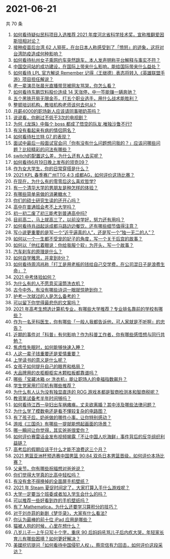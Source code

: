 # 2021-06-21

共 70 条

<!-- BEGIN -->
<!-- 最后更新时间 Mon Jun 21 2021 04:01:38 GMT+0800 (China Standard Time) -->

1. [如何看待疑似民科项目入选推荐 2021
   年度河北省科学技术奖，宣称推翻爱因斯坦相对论？](https://www.zhihu.com/question/465966475)
2. [接种疫苗后台湾 62
   人猝死，在台日本人称感受到了「愤怒」的迹象，这将对台湾防疫造成何种影响？](https://www.zhihu.com/question/466110239)
3. [如何看待杭州女子乘网约车突然跳车，本人发声明称平台解释与事实不符？](https://www.zhihu.com/question/465856176)
4. [中国空间站的成功建设，在国际上带来什么影响，能给国际带来什么益处？](https://www.zhihu.com/question/465703732)
5. [如何看待 LPL 官方解说 Remember
   记得（王继德）表态将转入《英雄联盟手游》项目担任解说？](https://www.zhihu.com/question/465610838)
6. [老一辈演员张晨光直播带货被网友骂哭，你怎么看？](https://www.zhihu.com/question/465922667)
7. [如何看待东鹏饮料股价连续 14 天涨停，中一签能赚一辆奔驰？](https://www.zhihu.com/question/465492977)
8. [五个黑铁开局无限金币，打五个职业选手，用什么战术能胜利？](https://www.zhihu.com/question/460139174)
9. [整顿培训机构，教培机构老师该何去何从?](https://www.zhihu.com/question/463008808)
10. [月薪4000的职场新人应该请同事喝奶茶吗？](https://www.zhihu.com/question/466090577)
11. [说说看，你刷过不低于3次的电视剧？](https://www.zhihu.com/question/457564696)
12. [为何《龙珠》中每个 boss 都成了悟空的队友,唯独沙鲁不行?](https://www.zhihu.com/question/464605306)
13. [有没有看起来有病的情侣网名？](https://www.zhihu.com/question/460193137)
14. [如何看待杜兰特 G7 的表现？](https://www.zhihu.com/question/466100708)
15. [面试中最后一般面试官会问「你有没有什么问题想问我的？」应该问哪些问题？比较精彩的问法有哪些？](https://www.zhihu.com/question/21559274)
16. [switch的配置这么差，为什么还有人去买呢？](https://www.zhihu.com/question/464901398)
17. [如何看待6月19日晚上发布的领克09？](https://www.zhihu.com/question/466043949)
18. [作为女大学生，你的日常穿搭是什么？](https://www.zhihu.com/question/317964300)
19. [2021 KPL 春季赛广州TTG 4:3
    成都AG，如何评价这场比赛？](https://www.zhihu.com/question/466215624)
20. [在现在，为什么有的零零后这么喜欢哲学?](https://www.zhihu.com/question/436744133)
21. [有一个清华大学的男朋友是种怎样的体验？](https://www.zhihu.com/question/30174174)
22. [有哪些简单易做的消暑糖水？](https://www.zhihu.com/question/20362705)
23. [你们的硕士研究生读的还开心吗？](https://www.zhihu.com/question/455981846)
24. [高中在普通班会考不上大学吗？](https://www.zhihu.com/question/458586665)
25. [初一初二废了初三能考到普通高中吗?](https://www.zhihu.com/question/465062081)
26. [目前高二，马上就高三了，以前没学好，努力还有用吗？](https://www.zhihu.com/question/452901439)
27. [如何看待肖战起诉成都马路边边餐饮，还有哪些细节值得注意？](https://www.zhihu.com/question/465777508)
28. [写小说更重要的是写一个“近乎逼真的人”，还是写一个“独一无二的人”？](https://www.zhihu.com/question/462450168)
29. [如何以一个一生都不受宠的妃子的角度，写一个关于后宫的故事？](https://www.zhihu.com/question/459786967)
30. [如何以「他红着眼说：你给我服个软」为开头，写一个故事？](https://www.zhihu.com/question/460697101)
31. [汽车刹车的原理是什么？](https://www.zhihu.com/question/23704461)
32. [如何自学雅思，并拿到8分？](https://www.zhihu.com/question/48493199)
33. [如何看待周鸿祎称「打工是用老板的钱给自己交学费，在公司混日子是浪费生命」？](https://www.zhihu.com/question/465936066)
34. [2021 中考体验如何？](https://www.zhihu.com/question/463592456)
35. [为什么有的人不愿意买滚筒洗衣机？](https://www.zhihu.com/question/393287010)
36. [古今中外，有没有哪些诗词一眼就惊艳到你？](https://www.zhihu.com/question/465337346)
37. [护考一次就过的人是怎么备考的？](https://www.zhihu.com/question/462889007)
38. [可以留下你觉得最悲伤的文案吗？](https://www.zhihu.com/question/462309130)
39. [2021
    年高考生想选计算机专业，有哪些大学推荐？专业排名靠前的学校有哪些？](https://www.zhihu.com/question/459989965)
40. [作为一名牙科医生，你有哪些「一般人我都告诉他，可人家就是不听啊」的忠告？](https://www.zhihu.com/question/56477060)
41. [近期的事件对「科普」有何影响？作为科普工作者，你有哪些感悟想与同行共勉？](https://www.zhihu.com/question/466136091)
42. [焦虑性失眠时，如何能够快速入睡？](https://www.zhihu.com/question/380959121)
43. [人这一辈子钱重要还是爱情重要？](https://www.zhihu.com/question/465525426)
44. [上学读书的意义是什么呢？](https://www.zhihu.com/question/463575351)
45. [女孩子如何提升自己的眼界和格局？](https://www.zhihu.com/question/443769667)
46. [大品牌用的衣柜橱柜实木颗粒板都靠谱吗？](https://www.zhihu.com/question/271313928)
47. [哪些「宝藏冰箱 or 洗衣机」能让职场人的幸福指数飙升？](https://www.zhihu.com/question/460520767)
48. [学生党家用打印机有哪些推荐？](https://www.zhihu.com/question/265997721)
49. [为什么有人认为没有独显直连的 ROG
    游戏本都是智商检测本和智商税呢？](https://www.zhihu.com/question/465832825)
50. [教资笔试备考半年时间够吗？](https://www.zhihu.com/question/460126171)
51. [如何看待江西一孕妇出车祸瘫痪，丈夫欲离婚？其中涉及哪些法律问题？](https://www.zhihu.com/question/465900205)
52. [为什么学了模数电还是看不懂较复杂的电路图？](https://www.zhihu.com/question/432824969)
53. [有了孩子后，奶爸做的哪件小事，让你特别感动？](https://www.zhihu.com/question/464550144)
54. [游戏《三国杀》有哪些一提就能想起画面的场景？](https://www.zhihu.com/question/464961456)
55. [哪一瞬间让你觉得，其实爸爸很爱你？](https://www.zhihu.com/question/465743920)
56. [如何评价赛雷话金发布视频揭露「不让中国人吃海鲜」事件背后的反华组织利益链？](https://www.zhihu.com/question/465827983)
57. [高考后的假期应该干什么才能不浪费这三个月？](https://www.zhihu.com/question/464123456)
58. [2021 男篮亚洲杯预选赛中国男篮 90:84
    双杀日本男篮晋级，如何评价本场比赛？](https://www.zhihu.com/question/465993602)
59. [父亲节，你有哪些祝福想对爸爸说？](https://www.zhihu.com/question/464551221)
60. [你们觉得大学真的比高中轻松吗？](https://www.zhihu.com/question/460551661)
61. [有没有舍不得换掉的全面屏手机壁纸？](https://www.zhihu.com/question/420662927)
62. [2021 年 Steam 夏促时间定了，大家打算入手什么游戏呢？](https://www.zhihu.com/question/456973633)
63. [大学一定要当个班委或者加入学生会什么的吗？](https://www.zhihu.com/question/461953477)
64. [可以推荐一些好看到炸的手机壁纸吗？](https://www.zhihu.com/question/382946508)
65. [有了 Mathematica，为什么还要学习算积分的技巧？](https://www.zhihu.com/question/465906679)
66. [对于刘亦菲的新剧《梦华录》，大家有什么看法?](https://www.zhihu.com/question/463716425)
67. [你认为最棒的前十位 iPad 应用是哪些？](https://www.zhihu.com/question/34453138)
68. [猫被人抱的时候，心里在想什么？](https://www.zhihu.com/question/463390158)
69. [八岁儿子一上午只写十个字，重庆 90
    后妈妈吼骂儿子后内疚大哭，年轻家长育儿有哪些困境？如何更好解决？](https://www.zhihu.com/question/465723069)
70. [美媒挖坑提问「如何看待中国侵犯人权」，蔡崇信有力回击，如何评价这段采访？](https://www.zhihu.com/question/465932695)

<!-- END -->
